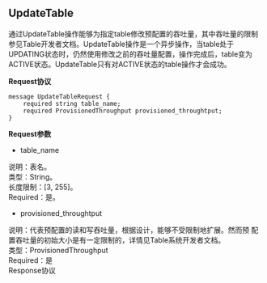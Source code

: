 ## UpdateTable

通过UpdateTable操作能够为指定table修改预配置的吞吐量，其中吞吐量的限制参见Table开发者文档。UpdateTable操作是一个异步操作，当table处于UPDATING状态时，仍然使用修改之前的吞吐量配置，操作完成后，table变为ACTIVE状态。UpdateTable只有对ACTIVE状态的table操作才会成功。

**Request协议**
```
message UpdateTableRequest {
    required string table_name;
    required ProvisionedThroughput provisioned_throughtput;
}
```
**Request参数**

* table_name

说明：表名。<br>
类型：String。<br>
长度限制：[3, 255]。<br>
Required：是。
* provisioned_throughtput

说明：代表预配置的读和写吞吐量，根据设计，能够不受限制地扩展。然而预
配置吞吐量的初始大小是有一定限制的，详情见Table系统开发者文档。<br>
类型：ProvisionedThroughput<br>
Required：是<br>
Response协议


